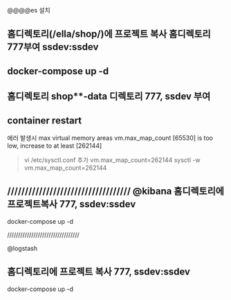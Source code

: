 @@@@es 설치


홈디렉토리(/ella/shop/)에 프로젝트 복사
홈디렉토리 777부여 ssdev:ssdev
----
docker-compose up -d
---
홈디렉토리 shop**-data 디렉토리 777, ssdev 부여
---
container restart
---
에러 발생시
max virtual memory areas vm.max_map_count [65530] is too low, increase to at least [262144]

> vi /etc/sysctl.conf
추가 vm.max_map_count=262144
> sysctl -w vm.max_map_count=262144

///////////////////////////////////
@kibana
홈디렉토리에 프로젝트복사
777, ssdev:ssdev
-----------
docker-compose up -d

/////////////////////////////////

@logstash


홈디렉토리에 프로젝트 복사
777, ssdev:ssdev
----------
docker-compose up -d
